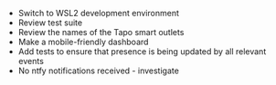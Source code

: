 - Switch to WSL2 development environment
- Review test suite
- Review the names of the Tapo smart outlets
- Make a mobile-friendly dashboard
- Add tests to ensure that presence is being updated by all relevant events
- No ntfy notifications received - investigate

